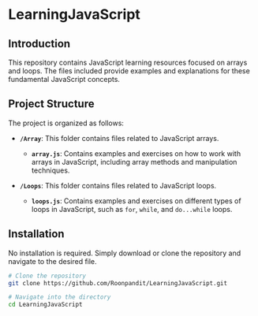 # LearningJavaScript

## Introduction
This repository contains JavaScript learning resources focused on arrays and loops. The files included provide examples and explanations for these fundamental JavaScript concepts.

## Project Structure
The project is organized as follows:

- **`/Array`**: This folder contains files related to JavaScript arrays.
  - **`array.js`**: Contains examples and exercises on how to work with arrays in JavaScript, including array methods and manipulation techniques.

- **`/Loops`**: This folder contains files related to JavaScript loops.
  - **`loops.js`**: Contains examples and exercises on different types of loops in JavaScript, such as `for`, `while`, and `do...while` loops.

## Installation
No installation is required. Simply download or clone the repository and navigate to the desired file.

```bash
# Clone the repository
git clone https://github.com/Roonpandit/LearningJavaScript.git

# Navigate into the directory
cd LearningJavaScript

